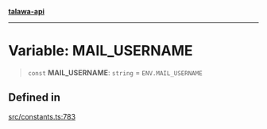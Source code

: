 [**talawa-api**](../../README.md)

***

# Variable: MAIL\_USERNAME

> `const` **MAIL\_USERNAME**: `string` = `ENV.MAIL_USERNAME`

## Defined in

[src/constants.ts:783](https://github.com/Suyash878/talawa-api/blob/e4413cec641a837926071678fed3c7f67234e31e/src/constants.ts#L783)
